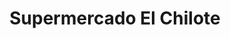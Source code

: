 ---
title: "Supermercado El Chilote"
url: /antofagasta/supermercado-el-chilote/
shop: Supermarkt
---